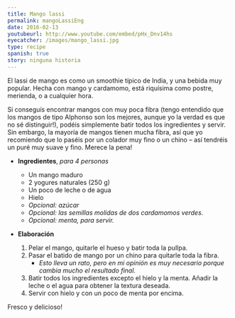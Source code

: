 ```yaml
---
title: Mango lassi 
permalink: mangoLassiEng
date: 2016-02-13
youtubeurl: http://www.youtube.com/embed/pHx_Dnv14hs
eyecatcher: /images/mango_lassi.jpg
type: recipe
spanish: true
story: ninguna historia
---
```



El lassi de mango es como un smoothie típico de India, y una bebida muy popular. Hecha con mango y cardamomo, está riquísima como postre, merienda, o a cualquier hora.


Si conseguís encontrar mangos con muy poca fibra (tengo entendido que los mangos de tipo Alphonso son los mejores, aunque yo la verdad es que no sé distinguir!), podéis simplemente batir todos los ingredientes y servir. Sin embargo, la mayoría de mangos tienen mucha fibra, así que yo recomiendo que lo paséis por un colador muy fino o un chino – así tendréis un puré muy suave y fino. Merece la pena!


* **Ingredientes**, _para 4 personas_
  * Un mango maduro
  * 2 yogures naturales (250 g)
  * Un poco de leche o de agua 
  * Hielo
  * _Opcional: azúcar_ 
  * _Opcional: las semillas molidas de dos cardamomos verdes._
  * _Opcional: menta, para servir._


* **Elaboración**
  1. Pelar el mango, quitarle el hueso y batir toda la pullpa. 
  2. Pasar el batido de mango por un chino para quitarle toda la fibra. 
      * _Esto lleva un rato, pero en mi opinión es muy necesario porque cambia mucho el resultado final._
  3. Batir todos los ingredientes excepto el hielo y la menta. Añadir la leche o el agua para obtener la textura deseada.
  4. Servir con hielo y con un poco de menta por encima.

Fresco y delicioso!
